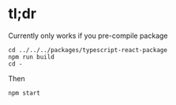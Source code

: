 # tl;dr

Currently only works if you pre-compile package

    cd ../../../packages/typescript-react-package
    npm run build
    cd -

Then

    npm start